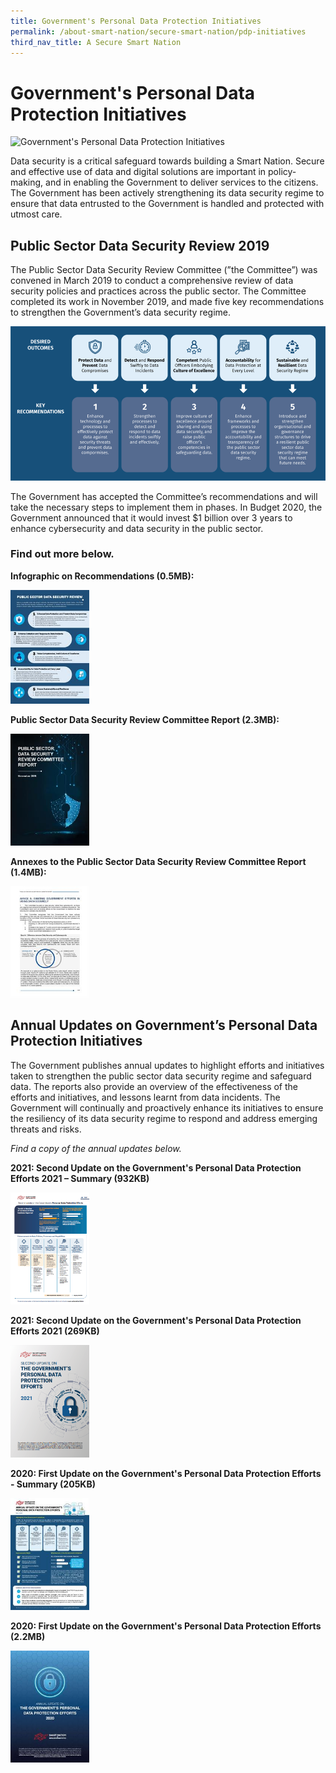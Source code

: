 ```yaml
---
title: Government's Personal Data Protection Initiatives
permalink: /about-smart-nation/secure-smart-nation/pdp-initiatives
third_nav_title: A Secure Smart Nation
---
```

# Government's Personal Data Protection Initiatives
![Government's Personal Data Protection Initiatives](/images/PDP-wip.png)

Data security is a critical safeguard towards building a Smart Nation. Secure and effective use of data and digital solutions are important in policy-making, and in enabling the Government to deliver services to the citizens. The Government has been actively strengthening its data security regime to ensure that data entrusted to the Government is handled and protected with utmost care.

## Public Sector Data Security Review 2019

The Public Sector Data Security Review Committee (”the Committee”) was convened in March 2019 to conduct a comprehensive review of data security policies and practices across the public sector. The Committee completed its work in November 2019, and made five key recommendations to strengthen the Government’s data security regime.

![PSDSRC key recommendations](/images/abt-smart-nation/psdsrc-key-recommendation.png)

The Government has accepted the Committee’s recommendations and will take the necessary steps to implement them in phases. In Budget 2020, the Government announced that it would invest $1 billion over 3 years to enhance cybersecurity and data security in the public sector.
 
### Find out more below.
 
**Infographic on Recommendations (0.5MB):**
<div style="width:25%"> 
 <a href="/files/abt-smart-nation/psdsrc-infographic.pdf" target="_blank"><img src="/images/abt-smart-nation/psdsrc-infographic.jpeg"></a>
</div>

**Public Sector Data Security Review Committee Report (2.3MB):**
<div style="width:25%"> 
 <a href="/files/publications/psdsrc-main-report-Nov2019.pdf" target="_blank"><img src="/images/abt-smart-nation/psdsrc-main-report-nov2019.jpeg"></a>
</div>

**Annexes to the Public Sector Data Security Review Committee Report (1.4MB):**
<div style="width:25%"> 
 <a href="/files/publications/annexes-to-the-psdsrc-final-report.pdf" target="_blank"><img src="/images/abt-smart-nation/annexes-to-the-psdsrc-final-report.jpeg"></a>
</div>
 
## Annual Updates on Government’s Personal Data Protection Initiatives

The Government publishes annual updates to highlight efforts and initiatives taken to strengthen the public sector data security regime and safeguard data. The reports also provide an overview of the effectiveness of the efforts and initiatives, and lessons learnt from data incidents. The Government will continually and proactively enhance its initiatives to ensure the resiliency of its data security regime to respond and address emerging threats and risks.

*Find a copy of the annual updates below.*

**2021: Second Update on the Government's Personal Data Protection Efforts 2021 – Summary (932KB)**
<div style="width:25%"> 
 <a href="/files/publications/government-personal-data-protection-efforts-2021-summary.pdf" target="_blank"><img src="/images/abt-smart-nation/2021-summary-update-pdprc.png"></a>
</div>


**2021: Second Update on the Government's Personal Data Protection Efforts 2021 (269KB)**
<div style="width:25%"> 
 <a href="/files/publications/government-personal-data-protection-efforts-2021.pdf" target="_blank"><img src="/images/abt-smart-nation/2021-report-update-on-pdprc.png"></a>
</div>

 
**2020: First Update on the Government's Personal Data Protection Efforts - Summary (205KB)**
<div style="width:25%"> 
 <a href="/files/publications/annual-update-on-govt-personal-data-protection-efforts-Nov2020-summary.pdf" target="_blank"><img src="/images/abt-smart-nation/psdsrc-annual-update-2020-summary.jpeg"></a>
</div>

**2020: First Update on the Government's Personal Data Protection Efforts (2.2MB)**
<div style="width:25%"> 
 <a href="/files/publications/annual-update-on-govt-personal-data-protection-efforts-2020.pdf" target="_blank"><img src="/images/abt-smart-nation/psdsrc-annual-update-2020_report.jpeg"></a>
</div>